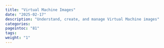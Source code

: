 ```yaml
---
title: "Virtual Machine Images"
date: "2025-02-17"
description: "Understand, create, and manage Virtual Machine images"
categories:
pageintoc: "81"
tags:
weight: "1"
---
```


<a id="op-storage"></a>

<!--# Storage Management -->
